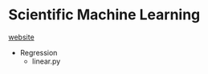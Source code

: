 # Scientific Machine Learning

[website](https://scikit-learn.org/stable/)
* Regression
    - linear.py